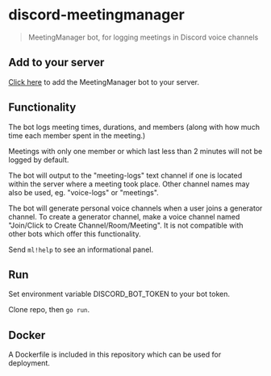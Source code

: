 # discord-meetingmanager
> MeetingManager bot, for logging meetings in Discord voice channels

## Add to your server

[Click here](https://discord.com/api/oauth2/authorize?client_id=782730468156112957&permissions=8&scope=bot) to add the MeetingManager bot to your server.

## Functionality

The bot logs meeting times, durations, and members (along with how much time each member spent in the meeting.)

Meetings with only one member or which last less than 2 minutes will not be logged by default.

The bot will output to the "meeting-logs" text channel if one is located within the server where a meeting took place. Other channel names may also be used, eg. "voice-logs" or "meetings".

The bot will generate personal voice channels when a user joins a generator channel. To create a generator channel, make a voice channel named "Join/Click to Create Channel/Room/Meeting". It is not compatible with other bots which offer this functionality.

Send `ml!help` to see an informational panel.

## Run

Set environment variable DISCORD_BOT_TOKEN to your bot token.

Clone repo, then `go run`.

## Docker

A Dockerfile is included in this repository which can be used for deployment.
